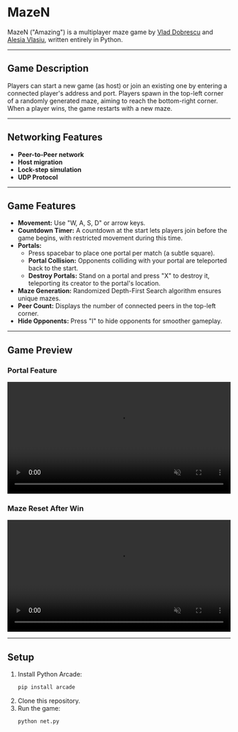 # MazeN
MazeN ("Amazing") is a multiplayer maze game by [Vlad Dobrescu](https://github.com/vlad-dobrescu) and [Alesia Vlasiu](https://github.com/alesia-vlasiu), written entirely in Python.

---

## Game Description
Players can start a new game (as host) or join an existing one by entering a connected player's address and port. Players spawn in the top-left corner of a randomly generated maze, aiming to reach the bottom-right corner. When a player wins, the game restarts with a new maze.

---

## Networking Features
- **Peer-to-Peer network**  
- **Host migration**  
- **Lock-step simulation**  
- **UDP Protocol**  

---

## Game Features
- **Movement:** Use "W, A, S, D" or arrow keys.  
- **Countdown Timer:** A countdown at the start lets players join before the game begins, with restricted movement during this time.  
- **Portals:**  
  - Press spacebar to place one portal per match (a subtle square).  
  - **Portal Collision:** Opponents colliding with your portal are teleported back to the start.  
  - **Destroy Portals:** Stand on a portal and press "X" to destroy it, teleporting its creator to the portal's location.  
- **Maze Generation:** Randomized Depth-First Search algorithm ensures unique mazes.  
- **Peer Count:** Displays the number of connected peers in the top-left corner.  
- **Hide Opponents:** Press "I" to hide opponents for smoother gameplay.

---

## Game Preview
### Portal Feature
<video width="100%" controls muted>
  <source src="./videos/generalgame.mp4" type="video/mp4">
  Your browser does not support the video tag.
</video>

### Maze Reset After Win
<video width="100%" controls muted>
  <source src="./videos/endgame.mp4" type="video/mp4">
  Your browser does not support the video tag.
</video>

---

## Setup

1. Install Python Arcade:
   ```bash
   pip install arcade
   ```
2. Clone this repository.
3. Run the game:
   ```bash
   python net.py
   ```
